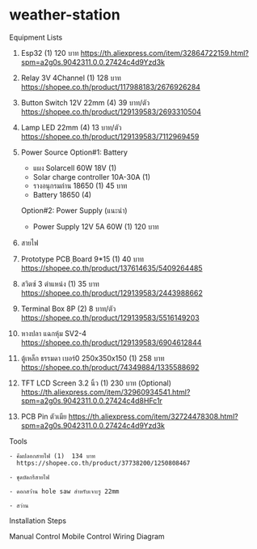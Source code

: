 # weather-station



Equipment Lists
1. Esp32                  (1) 120 บาท
    https://th.aliexpress.com/item/32864722159.html?spm=a2g0s.9042311.0.0.27424c4d9Yzd3k
2. Relay 3V 4Channel      (1) 128 บาท
    https://shopee.co.th/product/117988183/2676926284
3. Button Switch 12V 22mm     (4) 39 บาท/ตัว
    https://shopee.co.th/product/129139583/2693310504
4. Lamp LED 22mm           (4)  13 บาท/ตัว
    https://shopee.co.th/product/129139583/7112969459
5. Power Source
    Option#1: Battery
      - แผง Solarcell 60W 18V   (1)
      - Solar charge controller 10A-30A (1)
      - รางอนุกรมถ่าน 18650     (1) 45 บาท
      - Battery 18650         (4)  
      
    Option#2: Power Supply (แนะนำ)
      - Power Supply 12V 5A 60W (1) 120 บาท
        
6. สายไฟ
7. Prototype PCB ฺBoard 9*15 (1) 40 บาท
      https://shopee.co.th/product/137614635/5409264485
8. สวิตซ์ 3 ตำแหน่ง (1) 35 บาท
      https://shopee.co.th/product/129139583/2443988662
9. Terminal Box 8P (2) 8 บาท/ตัว
      https://shopee.co.th/product/129139583/5516149203
10. หางปลา แฉกหุ้ม SV2-4
      https://shopee.co.th/product/129139583/6904612844
11. ตู้เหล็ก ธรรมดา เบอร์0 250x350x150  (1) 258 บาท
      https://shopee.co.th/product/74349884/1335588692
12. TFT LCD Screen 3.2 นิ้ว (1) 230 บาท (Optional)
      https://th.aliexpress.com/item/32960934541.html?spm=a2g0s.9042311.0.0.27424c4d8HFc1r
13. PCB Pin ตัวเมีย
      https://th.aliexpress.com/item/32724478308.html?spm=a2g0s.9042311.0.0.27424c4d9Yzd3k
      

      
Tools
    
    - คีมปลอกสายไฟ (1)  134 บาท
      https://shopee.co.th/product/37738200/1250808467
      
    - ชุดบัดกรีสายไฟ
    
    - ดอกสว่่าน hole saw สำหรับเจาะรู 22mm
    
    - สว่าน
    

Installation Steps

Manual Control
Mobile Control
  Wiring Diagram
  
